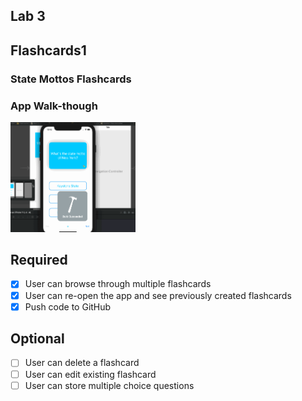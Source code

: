 ## Lab 3

## Flashcards1

### State Mottos Flashcards

### App Walk-though

<img src="https://github.com/hoopisano/Flashcards1/blob/main/Lab3Walkthrough.gif" width=200><br>


## Required
- [x] User can browse through multiple flashcards
- [x] User can re-open the app and see previously created flashcards
- [x] Push code to GitHub
## Optional
- [ ] User can delete a flashcard
- [ ] User can edit existing flashcard
- [ ] User can store multiple choice questions

